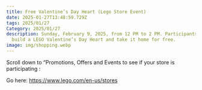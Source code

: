 ```yaml
---
title: Free Valentine’s Day Heart (Lego Store Event)
date: 2025-01-27T13:48:59.729Z
tags: 2025/01/27
Category: 2025/01/27
description: Sunday, February 9, 2025, from 12 PM to 2 PM. Participants can
  build a LEGO Valentine’s Day Heart and take it home for free.
image: img/shopping.webp
---
```

   Scroll down to “Promotions, Offers and Events to see if your store is participating : <!--StartFragment-->

Go here: <https://www.lego.com/en-us/stores>

<!--EndFragment-->